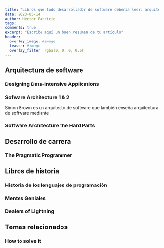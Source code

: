 ```yaml
---
title: "Libros que todo desarrollador de software debería leer: arquitectura"
date: 2023-05-14
author: Héctor Patricio
tags:
comments: true
excerpt: "Escribe aquí un buen resumen de tu artículo"
header:
  overlay_image: #image
  teaser: #image
  overlay_filter: rgba(0, 0, 0, 0.5)
---
```



## Arquitectura de software


### Designing Data-Intensive Applications
### Sofware Architecture 1 & 2


Simon Brown es un arquitecto de software que también enseña arquitectura de software mediante
### Software Architecture the Hard Parts



###

## Desarrollo de carrera

### The Pragmatic Programmer

## Libros de historia

### Historia de los lenguajes de programación
### Mentes Geniales
### Dealers of Lightning



## Temas relacionados

### How to solve it
